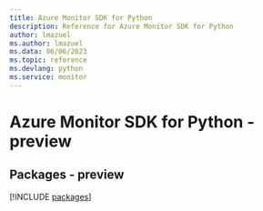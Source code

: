 ```yaml
---
title: Azure Monitor SDK for Python
description: Reference for Azure Monitor SDK for Python
author: lmazuel
ms.author: lmazuel
ms.data: 06/06/2023
ms.topic: reference
ms.devlang: python
ms.service: monitor
---
```

# Azure Monitor SDK for Python - preview
## Packages - preview
[!INCLUDE [packages](monitor-index.md)]